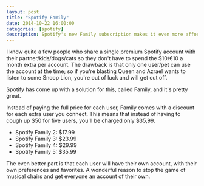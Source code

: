 ```yaml
---
layout: post
title: "Spotify Family"
date: 2014-10-22 16:00:00
categories: [spotify]
description: Spotify's new Family subscription makes it even more affordable to listen to music with your family.
---
```


I know quite a few people who share a single premium Spotify account with their partner/kids/dogs/cats so they don't have to spend the $10/&euro;10 a month extra per account. The drawback is that only one user/pet can use the account at the time; so if you're blasting Queen and Azrael wants to listen to some Snoop Lion, you're out of luck and will get cut off.

Spotify has come up with a solution for this, called Family, and it's pretty great.

Instead of paying the full price for each user, Family comes with a discount for each extra user you connect. This means that instead of having to cough up $50 for five users, you'll be charged only $35,99.

* Spotify Family 2: $17.99
* Spotify Family 3: $23.99
* Spotify Family 4: $29.99
* Spotify Family 5: $35.99

The even better part is that each user will have their own account, with their own preferences and favorites. A wonderful reason to stop the game of musical chairs and get everyone an account of their own.